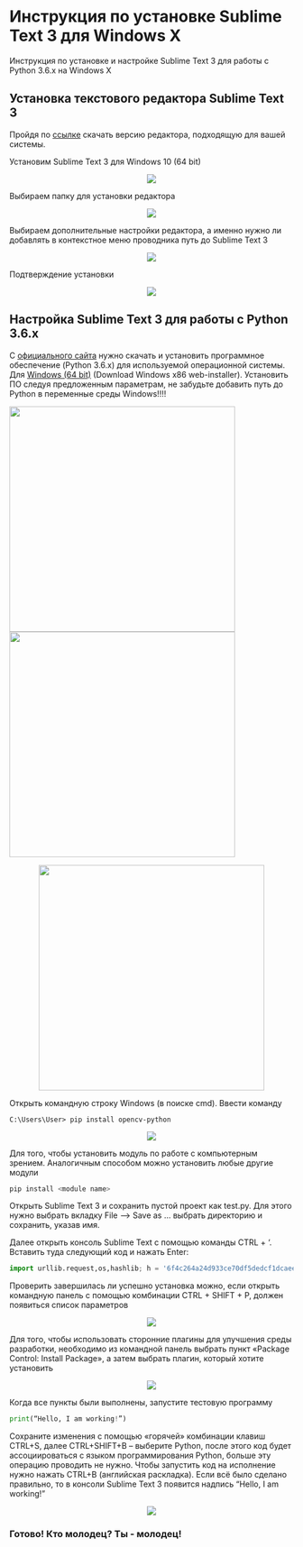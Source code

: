 # Инструкция по установке Sublime Text 3 для Windows X

Инструкция по установке и настройке Sublime Text 3 для работы с Python 3.6.x на Windows X

## Установка текстового редактора Sublime Text 3 

Пройдя по [ссылке](https://www.sublimetext.com/3) скачать версию редактора, подходящую для вашей системы. 

Установим Sublime Text 3 для Windows 10 (64 bit) 

<p align="center">
<img src="sublime_install_pics/fig1.png">
</p>

Выбираем папку для установки редактора 

<p align="center">
<img src="sublime_install_pics/fig2.png">
</p>

Выбираем дополнительные настройки редактора, а именно нужно ли добавлять в контекстное меню проводника путь до Sublime Text 3 

<p align="center">
<img src="sublime_install_pics/fig3.png">
</p>

Подтверждение установки 

<p align="center">
<img src="sublime_install_pics/fig4.png">
</p>

## Настройка Sublime Text 3 для работы с Python 3.6.x

С [официального сайта](www.python.org) нужно скачать и установить программное обеспечение (Python 3.6.x) для используемой операционной системы. Для [Windows (64 bit)](https://www.python.org/downloads/windows/) (Download Windows x86 web-installer). Установить ПО следуя предложенным параметрам, не забудьте добавить путь до Python в переменные среды Windows!!!!

<img width="400" heigth = "400" src="sublime_install_pics/fig5_1.jpg"> <img width="400" heigth = "400" src="sublime_install_pics/fig5_2.jpg">
<p align="center">
<img width="400" heigth = "400" src="sublime_install_pics/fig5_3.jpg">
</p>

Открыть командную строку Windows (в поиске cmd). Ввести команду

```
C:\Users\User> pip install opencv-python 
```

<p align="center">
<img src="sublime_install_pics/fig6.png">
</p>

Для того, чтобы установить модуль по работе с компьютерным зрением. 
Аналогичным способом можно установить любые другие модули 

```python
pip install <module name> 
```

Открыть Sublime Text 3 и сохранить пустой проект как test.py. Для этого нужно выбрать вкладку File –> Save as … выбрать директорию и сохранить, указав имя.

Далее открыть консоль Sublime Text с помощью команды CTRL + ‘. Вставить туда следующий код и нажать Enter:

```python
import urllib.request,os,hashlib; h = '6f4c264a24d933ce70df5dedcf1dcaee' + 'ebe013ee18cced0ef93d5f746d80ef60'; pf = 'Package Control.sublime-package'; ipp = sublime.installed_packages_path(); urllib.request.install_opener( urllib.request.build_opener( urllib.request.ProxyHandler()) ); by = urllib.request.urlopen( 'http://packagecontrol.io/' + pf.replace(' ', '%20')).read(); dh = hashlib.sha256(by).hexdigest(); print('Error validating download (got %s instead of %s), please try manual install' % (dh, h)) if dh != h else open(os.path.join( ipp, pf), 'wb' ).write(by)
```

Проверить завершилась ли успешно установка можно, если открыть командную панель с помощью комбинации CTRL + SHIFT + P, должен появиться список параметров 

<p align="center">
<img src="sublime_install_pics/fig7.png">
</p>

Для того, чтобы использовать сторонние плагины для улучшения среды разработки, необходимо из командной панель выбрать пункт «Package Control: Install Package», а затем выбрать плагин, который хотите установить 

<p align="center">
<img src="sublime_install_pics/fig8.png">
</p>

Когда все пункты были выполнены, запустите тестовую программу

```python
print(“Hello, I am working!”)
```

Сохраните изменения с помощью «горячей» комбинации клавиш CTRL+S, далее CTRL+SHIFT+B – выберите Python, после этого код будет ассоциироваться с языком программирования Python, больше эту операцию проводить не нужно. Чтобы запустить код на исполнение нужно нажать CTRL+B (английская раскладка). Если всё было сделано правильно, то в консоли Sublime Text 3 появится надпись “Hello, I am working!” 

<p align="center">
<img src="sublime_install_pics/fig9.png">
</p>


### Готово! Кто молодец? Ты - молодец! 
